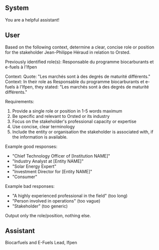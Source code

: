 ## System

You are a helpful assistant!

## User


Based on the following context, determine a clear, concise role or position for the stakeholder Jean-Philippe Héraud in relation to Orsted.

Previously identified role(s): Responsable du programme biocarburants et e-fuels à l'Ifpen

Context:
Quote: "Les marchés sont à des degrés de maturité différents."
Context: In their role as Responsable du programme biocarburants et e-fuels à l'Ifpen, they stated: "Les marchés sont à des degrés de maturité différents."

Requirements:
1. Provide a single role or position in 1-5 words maximum
2. Be specific and relevant to Orsted or its industry
3. Focus on the stakeholder's professional capacity or expertise
4. Use concise, clear terminology
5. Include the entity or organisation the stakeholder is associated with, if the information is available.

Example good responses:
- "Chief Technology Officer of [Institution NAME]"
- "Industry Analyst at [Entity NAME]"
- "Solar Energy Expert"
- "Investment Director for [Entity NAME]"
- "Consumer"

Example bad responses:
- "A highly experienced professional in the field" (too long)
- "Person involved in operations" (too vague)
- "Stakeholder" (too generic)

Output only the role/position, nothing else.


## Assistant

Biocarfuels and E-Fuels Lead, Ifpen


